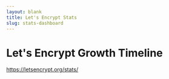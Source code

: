 ```yaml
---
layout: blank
title: Let's Encrypt Stats
slug: stats-dashboard
---
```

<!-- This is used as a full-screen display by various parties, including
     (minimally) Mozilla. Please check with the committers before removing. -->

<div class="dashboard">
  <div class="figure">
    <h1>Let's Encrypt Growth Timeline</h1>
    <div id="combinedTimeline" title="Issuance Timeline" class="statsgraph">
  </div>
  <p><a href="/stats/">https://letsencrypt.org/stats/</a></p>
</div>
<script src="/js/stats.js"></script>
<script src="/js/plotly-min.js"></script>
